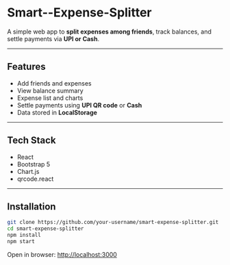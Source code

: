 # Smart--Expense-Splitter


A simple web app to **split expenses among friends**, track balances, and settle payments via **UPI or Cash**.

---

## Features

* Add friends and expenses
* View balance summary
* Expense list and charts
* Settle payments using **UPI QR code** or **Cash**
* Data stored in **LocalStorage**

---

## Tech Stack

* React
* Bootstrap 5
* Chart.js 
* qrcode.react

---

## Installation

```bash
git clone https://github.com/your-username/smart-expense-splitter.git
cd smart-expense-splitter
npm install
npm start
```

Open in browser: [http://localhost:3000](http://localhost:3000)
